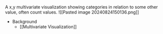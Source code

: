 A x,y multivariate visualization showing categories in relation to some other value, often count values.
![[Pasted image 20240824150136.png]]
- Background
	- [[Multivariate Visualization]]